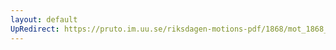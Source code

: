 ```yaml
---
layout: default
UpRedirect: https://pruto.im.uu.se/riksdagen-motions-pdf/1868/mot_1868__ak__209/mot_1868__ak__209-001.pdf
---
```

